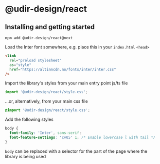 # @udir-design/react

## Installing and getting started

```
npm add @udir-design/react@next
```

Load the Inter font somewhere, e.g. place this in your `index.html` `<head>`

```html
<link
  rel="preload stylesheet"
  as="style"
  href="https://altinncdn.no/fonts/inter/inter.css"
/>
```

Import the library's styles from your main entry point js/ts file

```ts
import '@udir-design/react/style.css';
```

...or, alternatively, from your main css file

```css
@import '@udir-design/react/style.css';
```

Add the following styles

```css
body {
  font-family: 'Inter', sans-serif;
  font-feature-settings: 'cv05' 1; /* Enable lowercase l with tail */
}
```

`body` can be replaced with a selector for the part of the page where the library is being used
